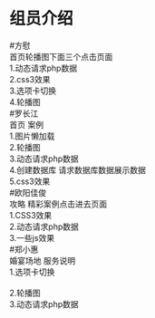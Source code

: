 # 组员介绍<br>
#方慰<br>
首页轮播图下面三个点击页面<br>
1.动态请求php数据<br>
2.css3效果<br>
3.选项卡切换<br>
4.轮播图<br>
#罗长江<br>
首页 案例<br>
1.图片懒加载<br>
2.轮播图<br>
3.动态请求php数据<br>
4.创建数据库 请求数据库数据展示数据<br>
5.css3效果<br>
#欧阳佳俊<br>
攻略 精彩案例点击进去页面<br>
1.CSS3效果<br>
2.动态请求php数据<br>
3.一些js效果<br>
#郑小惠<br>
婚宴场地 服务说明<br>
1.选项卡切换<br><br>
2.轮播图<br>
3.动态请求php数据<br>


